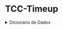 # TCC-Timeup

<details>
<summary>Dicionário de Dados</summary><br>

| Tabelas   | Relacionamento                          | Descrição                                                            |
|:---------:|:---------------------------------------:|:--------------------------------------------------------------------:|
| Foto      | Pertence a Cliente, Vendedor ou Produto | Armazena o nome dos arquivos de imagem armazenados no host do site   |
| Cliente   | Possui Foto e Orçamentos                | Armazena os dados referentes a um cliente                            |
| Vendedor  | Possui Foto e Produtos                  | Armazena os dados referentes a um vendedor                           |
| Produto   | Pertence a Vendedor                     | Armazena os dados referentes a um produto cadastrado por um vendedor |
| Orçamento | Pertence a Cliente                      | Armazena os dados referentes a um orçamento feito por um cliente     |

<details>
<summary>Foto</summary><br>

| Nome dos dados | Tipo de dados | Comprimento | Restrições   | Valor padrão   | Descrição                                                 |
|:--------------:|:-------------:|:-----------:|:------------:|:--------------:|:---------------------------------------------------------:|
| ID             | INT           | Default     | PK, NOT NULL | auto_increment | Número de identificação da foto, definido automaticamente |
| Nome           | INT           | 255         | NOT NULL     | N/A            | Nome do arquivo de imagem armazenado no host do site      |

</details>

<details>
<summary>Cliente</summary><br>

| Nome dos dados  | Tipo de dados | Comprimento | Restrições   | Valor padrão   | Descrição                                                        |
|:---------------:|:-------------:|:-----------:|:------------:|:--------------:|:----------------------------------------------------------------:|
| ID              | INT           | Default     | PK, NOT NULL | auto_increment | Número de identificação do cliente, definido automaticamente     |
| Foto_ID         | INT           | Default     | FK, NOT NULL | N/A            | Número de identificação de uma foto, definido durante o cadastro |
| Nome            | VARCHAR       | 50          | NOT NULL     | N/A            | Nome do cliente                                                  |
| Data_Nascimento | DATE          | Default     | NOT NULL     | N/A            | Data de nascimento do cliente                                    |
| CPF             | INT           | 11          | NOT NULL     | N/A            | CPF do cliente                                                   |
| Telefone        | INT           | 11          | NOT NULL     | N/A            | Telefone do cliente                                              |
| Email           | VARCHAR       | 50          | NOT NULL     | N/A            | Email do cliente                                                 |
| Senha           | VARCHAR       | 20          | NOT NULL     | N/A            | Senha do cliente                                                 |
| Rua             | VARCHAR       | 100         | NOT NULL     | N/A            | Rua do cliente                                                   |
| Numero          | INT           | Default     | NOT NULL     | N/A            | Número do cliente                                                |

</details>

<details>
<summary>Vendedor</summary><br>

| Nome dos dados | Tipo de dados | Comprimento | Restrições   | Valor padrão   | Descrição                                                        |
|:--------------:|:-------------:|:-----------:|:------------:|:--------------:|:----------------------------------------------------------------:|
| ID             | INT           | Default     | PK, NOT NULL | auto_increment | Número de identificação do vendedor, definido automaticamente    |
| Foto_ID        | INT           | Default     | FK, NOT NULL | N/A            | Número de identificação de uma foto, definido durante o cadastro |
| Nome           | VARCHAR       | 50          | NOT NULL     | N/A            | Nome do vendedor                                                 |
| CNPJ           | INT           | 14          | NOT NULL     | N/A            | CNPJ do vendedor                                                 |
| Email          | VARCHAR       | 50          | NOT NULL     | N/A            | Email do vendedor                                                |
| Senha          | VARCHAR       | 20          | NOT NULL     | N/A            | Senha do vendedor                                                |
| Rua            | VARCHAR       | Default     | NOT NULL     | N/A            | Rua do vendedor                                                  |
| Numero         | INT           | Default     | NOT NULL     | N/A            | Número do vendedor                                               |

</details>

<details>
<summary>Produto</summary><br>

| Nome dos dados | Tipo de dados | Comprimento | Restrições   | Valor padrão   | Descrição                                                             |
|:--------------:|:-------------:|:-----------:|:------------:|:--------------:|:---------------------------------------------------------------------:|
| ID             | INT           | Default     | PK, NOT NULL | auto_increment | Número de identificação do produto, definido automaticamente          |
| Foto_ID        | INT           | Default     | FK, NOT NULL | N/A            | Número de identificação de uma foto, definido durante o cadastro      |
| Nome           | VARCHAR       | 50          | NOT NULL     | N/A            | Nome do produto                                                       |
| Valor          | INT           | Default     | NOT NULL     | N/A            | Valor do produto, definido pelo vendedor                              |
| Categoria      | VARCHAR       | 20          | NOT NULL     | N/A            | Categoria do produto, definida pelo vendedor                          |
| Vendedor_ID    | INT           | Default     | FK, NOT NULL | N/A            | Número de identificação do vendedor que efetuou o cadastro do produto |

</details>

<details>
<summary>Orcamento</summary><br>

| Nome dos dados | Tipo de dados | Comprimento | Restrições   | Valor padrão   | Descrição                                                             |
|:--------------:|:-------------:|:-----------:|:------------:|:--------------:|:---------------------------------------------------------------------:|
| ID             | INT           | Default     | PK, NOT NULL | auto_increment | Número de identificação do orçamento, definido automaticamente        |
| Nome           | VARCHAR       | 50          | NOT NULL     | N/A            | Nome de identificação do orçamento, definido pelo usuário             |
| Cliente_ID     | INT           | Default     | NOT NULL     | N/A            | Número de identificação do cliente gerador do orçamento               |
| Produto_ID     | INT           | Default     | NOT NULL     | N/A            | Número de identificação do produto escolhido para o orçamento         |
| Quantidade     | INT           | Default     | NOT NULL     | N/A            | Quantidade do produto escolhido para o orçamento                      |
| Data_Orcamento | DATE          | 50          | NOT NULL     | N/A            | Data em que o orçamento foi gerado                                    |

</details>

</details>
